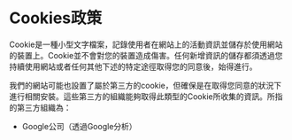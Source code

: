 # Cookies政策

Cookie是一種小型文字檔案，記錄使用者在網站上的活動資訊並儲存於使用網站的裝置上。Cookie並不會對您的裝置造成傷害。任何新增資訊的儲存都須透過您持續使用網站或者任何其他下述的特定途徑取得您的同意後，始得進行。

我們的網站可能也設置了屬於第三方的cookie，但確保是在取得您同意的狀況下進行相關安裝。這些第三方的組織能夠取得此類型的Cookie所收集的資訊。所指的第三方組織為：

* Google公司（透過Google分析）&#x20;

